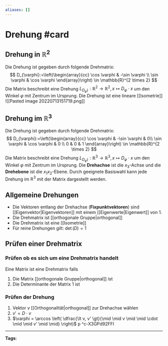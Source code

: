 ```yaml
---
aliases: []
---
```


# Drehung #card
## Drehung in $\mathbb{R}^2$
Die Drehung ist gegeben durch folgende Drehmatrix:
$$
D_{\varphi}:=\left(\begin{array}{cc}
\cos \varphi & -\sin \varphi \\
\sin \varphi & \cos \varphi
\end{array}\right) \in \mathbb{R}^{2 \times 2}
$$
Die Matrix beschreibt eine Drehung $L_{\left.D_{\varphi}\right)}: \mathbb{R}^{2} \rightarrow \mathbb{R}^{2}, x \mapsto D_{\varphi} \cdot x$ um den Winkel $\varphi$ mit Zentrum im Ursprung. Die Drehung ist eine lineare [[Isometrie]]
![[Pasted image 20220713151719.png]]
## Drehung im $\mathbb{R}^3$
Die Drehung ist gegeben durch folgende Drehmatrix:
$$
D_{\varphi}:=\left(\begin{array}{cc}
\cos \varphi & -\sin \varphi  & 0\\
\sin \varphi & \cos \varphi & 0 \\
0 & 0 & 1
\end{array}\right) \in \mathbb{R}^{2 \times 2}
$$
Die Matrix beschreibt eine Drehung $L_{\left.D_{\varphi}\right)}: \mathbb{R}^{3} \rightarrow \mathbb{R}^{3}, x \mapsto D_{\varphi} \cdot x$ um den Winkel $\varphi$ mit Zentrum im Ursprung. Die **Drehachse** ist die $x_3$-Achse und die **Drehebene** ist die $x_1x_2$-Ebene. Durch geeignete Basiswahl kann jede Drehung im $\mathbb{R}^3$ mit der Matrix dargestellt werden.
## Allgemeine Drehungen
- Die Vektoren entlang der Drehachse (**Fixpunktvektoren**) sind [[Eigenvektor|Eigenvektoren]] mit einem [[Eigenwerte|Eigenwert]] von $1.$
- Die Drehmatrix ist [[orthogonale Gruppe|orthogonal]]
- Die Drehmatrix ist eine [[Isometrie]]
- Für reine Drehungen gilt: $\det(D) = 1$
## Prüfen einer Drehmatrix
### Prüfen ob es sich um eine Drehmatrix handelt
Eine Matrix ist eine Drehmatrix falls
1. Die Matrix [[orthogonale Gruppe|orthogonal]] ist
2. Die Determinante der Matrix 1 ist
### Prüfen der Drehung
1. Vektor $v$ [[Orthogonalität|orthogonal]] zur Drehachse wählen
2. $v'= D \cdot v$
3. $\varphi = \arccos \left( \dfrac{\lt v, v' \gt}{\mid \mid v \mid \mid \cdot \mid \mid v' \mid \mid} \right)$ p
^c-X3GPd92FFl
---
**Tags**: 
